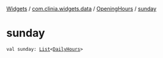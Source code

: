 [Widgets](../../index.md) / [com.clinia.widgets.data](../index.md) / [OpeningHours](index.md) / [sunday](./sunday.md)

# sunday

`val sunday: `[`List`](https://kotlinlang.org/api/latest/jvm/stdlib/kotlin.collections/-list/index.html)`<`[`DailyHours`](../-daily-hours/index.md)`>`